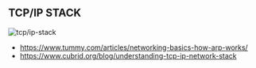 
## TCP/IP STACK


![tcp/ip-stack](/linux/images/tcp-ip-stack.png)


- https://www.tummy.com/articles/networking-basics-how-arp-works/
- https://www.cubrid.org/blog/understanding-tcp-ip-network-stack
